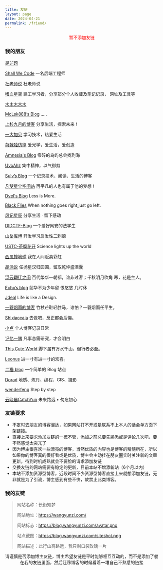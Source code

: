 ```yaml
---
title: 友链
layout: page
date: 2024-04-21
permalink: /friend/
---
```



<div style="text-align:center;color:red;">暂不添加友链</div>
<h3>我的朋友</h3>

[是非题](https://www.shifeiti.com)  

[Shall We Code](https://waynerv.com/)    一名后端工程师

[杜老师说](https://dusays.com)    杜老师说

[嗜血星空](https://sxxkearth.github.io/)    建工学习者，分享部分个人收藏及笔记记录，
网址及工具等 

[木木木木木](https://immmmm.com)  

[McLsk888’s Blog](https://mclsk888.top )  .....

[上杉九月的博客](https://blog.sakurasep.site/)  分享生活，探索未来！

[一大加贝](https://tianheg.co/)  学习技术，热爱生活

[荷戟独彷徨](https://guanqr.com/)  爱光学，爱生活，爱创造

[Amnesia's Blog](https://amnesia-f.vercel.app/)  零碎的岛屿总会找到海

[UyoAhz](https://uyoahz.cn/)  集中精神，以气御剪

[Sulv’s Blog](https://www.sulvblog.cn)  一个记录技术、阅读、生活的博客

[凡梦星尘空间站](https://lisenhui.cn)  再平凡的人也有属于他的梦想！

[Dvel's Blog](https://dvel.me/)  Less is More.

[Black Flies](https://www.yyyzyyyz.cn/)  When nothing goes right,just go 
left.

[风记星辰](https://www.thyuu.com)  分享生活 · 留下感动

[DIDCTF-Blog](https://blog.didctf.com/)  一个爱好网安的法学生

[山岳库博](https://kmar.top/)  开发学习启发性二刺螈

[USTC-茶糜花开](https://blog.starysky.top)  Science lights up the world

[西瓜撞地球](https://bio-w.cn/)  我在人间贩卖彩虹

[胡涂说](https://hutusi.com/)  任抛星汉归园圃，留取乾坤盛酒囊

[浮云翩迁之间](https://blognas.hwb0307.com) 百代繁华一朝都，谁非过客；千秋明月吹角
寒，花是主人。

[Echo’s blog](https://www.liveout.cn/)  韶华不为少年留 恨悠悠 几时休

[Jdeal](https://www.jdeal.cn)  Life is like a Design.

[一蓑烟雨的博客](https://easyf12.top/)  竹杖芒鞋轻胜马，谁怕？一蓑烟雨任平生。

[Shixiaocaia](https://shixiaocaia.fun)  去做吧，反正都会后悔。

[小卢](https://b0ae.cn)  个人博客记录日常

[记忆一隅](https://vlieo.com/)  凡事总需研究，才会明白

[This Cute World](https://thiscute.world/)  脚下虽有万水千山，但行者必至。

[Leonus](https://blog.leonus.cn)  进一寸有进一寸的欢喜。

[二猫 blog](https://jingxin18.cn)  一个简单的 Blog 站点

[Dorad](https://blog.cuger.cn)  地质、炼丹、编程、GIS、摄影

[wenderfeng](https://wenderfeng.top/) Step by step

[云晓晨CatchYun](https://blog.catchyun.com/) 未来路远 • 勿忘初心

<h3>友链要求</h3>

- 不定时去朋友的博客溜达，如果网站打不开或是联系不上本人的话会单方面下架链接。
- 直接上来要求添加友链的一概不管，添加之前总要先熟悉或是评论几次吧，要不然感觉太突兀了
- 因为博主很喜欢一些漂亮的博客，当然优质的内容也是博客的精髓所在，所以如果你的博客真的很好看或是优质，博主会主动挂在朋友圈实时关注新的文章更新，待到时机成熟就会不要脸的请求添加友链
- 交换友链的网站需要有稳定的更新，目前本站不增添新站（6个月以内）
- 本站不添加资源型博客，近段时间不少资源型博客直接上来就想添加友链，无非就是为了引流，博主感到有些不快，故禁止此类博客。

<h3>我的友链</h3>

> 网站名称：长街短梦
>
> 网站地址：https://wangyunzi.com/
>
> 网站标志：https://blog.wangyunzi.com/avatar.png
>
> 站点截图：https://blog.wangyunzi.com/siteshot.png
> 
> 网站描述：此行山高路远，我只剩口袋玫瑰一片


<div style="text-align:center;"><span class="with-love" id="animate1">
    <i class="icon-heart"></i>
  </span>请谨慎是否添加博主友链，博主希望友链是平时能够相互互动的，而不是添加了躺在我的友链里面，然后迁移博客的时候看着一堆自己不熟悉的链接<span class="with-love" id="animate2">
    <i class="icon-heart"></i>
  </span></div>




